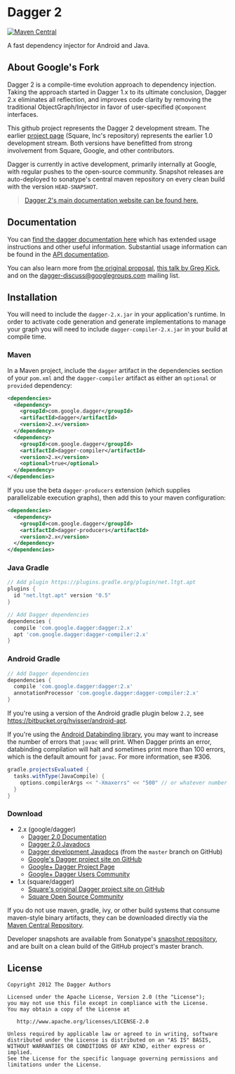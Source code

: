 # Dagger 2

[![Maven Central][mavenbadge-svg]][mavenbadge]

A fast dependency injector for Android and Java.

## About Google's Fork

Dagger 2 is a compile-time evolution approach to dependency injection.
Taking the approach started in Dagger 1.x to its ultimate conclusion,
Dagger 2.x eliminates all reflection, and improves code clarity by
removing the traditional ObjectGraph/Injector in favor of user-specified
`@Component` interfaces.

This github project represents the Dagger 2 development stream.  The earlier
[project page][square] (Square, Inc's repository) represents the earlier 1.0
development stream. Both versions have benefitted from strong involvement from
Square, Google, and other contributors.

Dagger is currently in active development, primarily internally at Google,
with regular pushes to the open-source community. Snapshot releases are
auto-deployed to sonatype's central maven repository on every clean build with
the version `HEAD-SNAPSHOT`.

> [Dagger 2's main documentation website can be found here.][website]

## Documentation

You can [find the dagger documentation here][website] which has extended usage
instructions and other useful information.  Substantial usage information can be
found in the [API documentation][20api].

You can also learn more from [the original proposal][proposal],
[this talk by Greg Kick][gaktalk], and on the dagger-discuss@googlegroups.com
mailing list.

## Installation

You will need to include the `dagger-2.x.jar` in your application's runtime.
In order to activate code generation and generate implementations to manage
your graph you will need to include `dagger-compiler-2.x.jar` in your build
at compile time.

### Maven

In a Maven project, include the `dagger` artifact in the dependencies section
of your `pom.xml` and the `dagger-compiler` artifact as either an `optional` or
`provided` dependency:

```xml
<dependencies>
  <dependency>
    <groupId>com.google.dagger</groupId>
    <artifactId>dagger</artifactId>
    <version>2.x</version>
  </dependency>
  <dependency>
    <groupId>com.google.dagger</groupId>
    <artifactId>dagger-compiler</artifactId>
    <version>2.x</version>
    <optional>true</optional>
  </dependency>
</dependencies>
```

If you use the beta `dagger-producers` extension (which supplies
parallelizable execution graphs), then add this to your maven configuration:

```xml
<dependencies>
  <dependency>
    <groupId>com.google.dagger</groupId>
    <artifactId>dagger-producers</artifactId>
    <version>2.x</version>
  </dependency>
</dependencies>
```

### Java Gradle
```groovy
// Add plugin https://plugins.gradle.org/plugin/net.ltgt.apt
plugins {
  id "net.ltgt.apt" version "0.5"
}

// Add Dagger dependencies
dependencies {
  compile 'com.google.dagger:dagger:2.x'
  apt 'com.google.dagger:dagger-compiler:2.x'
}
```

### Android Gradle
```groovy
// Add Dagger dependencies
dependencies {
  compile 'com.google.dagger:dagger:2.x'
  annotationProcessor 'com.google.dagger:dagger-compiler:2.x'
}
```

If you're using a version of the Android gradle plugin below `2.2`, see
https://bitbucket.org/hvisser/android-apt.

If you're using the [Android Databinding library][databinding], you may want to
increase the number of errors that `javac` will print. When Dagger prints an
error, databinding compilation will halt and sometimes print more than 100
errors, which is the default amount for `javac`. For more information, see #306.

```groovy
gradle.projectsEvaluated {
  tasks.withType(JavaCompile) {
    options.compilerArgs << "-Xmaxerrs" << "500" // or whatever number you want
  }
}
```

### Download

  * 2.x (google/dagger)
    * [Dagger 2.0 Documentation][website]
    * [Dagger 2.0 Javadocs][20api]
    * [Dagger development Javadocs][latestapi] (from the `master` branch
      on GitHub)
    * [Google's Dagger project site on GitHub][project]
    * <a href="https://plus.google.com/118328287768685565185"
         rel="publisher">Google+ Dagger Project Page</a>
    * [Google+ Dagger Users Community][community]
  * 1.x (square/dagger)
    * [Square's original Dagger project site on GitHub][square]
    * [Square Open Source Community][squarecommunity]


If you do not use maven, gradle, ivy, or other build systems that consume
maven-style binary artifacts, they can be downloaded directly via the
[Maven Central Repository][mavensearch].

Developer snapshots are available from Sonatype's
[snapshot repository][dagger-snap], and are built on a clean build of
the GitHub project's master branch.

## License

    Copyright 2012 The Dagger Authors

    Licensed under the Apache License, Version 2.0 (the "License");
    you may not use this file except in compliance with the License.
    You may obtain a copy of the License at

       http://www.apache.org/licenses/LICENSE-2.0

    Unless required by applicable law or agreed to in writing, software
    distributed under the License is distributed on an "AS IS" BASIS,
    WITHOUT WARRANTIES OR CONDITIONS OF ANY KIND, either express or implied.
    See the License for the specific language governing permissions and
    limitations under the License.

[20api]: http://google.github.io/dagger/api/2.0/
[community]: https://plus.google.com/communities/111933036769103367883
[dagger-snap]: https://oss.sonatype.org/content/repositories/snapshots/com/google/dagger/
[databinding]: https://developer.android.com/topic/libraries/data-binding/
[gaktalk]: https://www.youtube.com/watch?v=oK_XtfXPkqw
[latestapi]: http://google.github.io/dagger/api/latest/
[mavenbadge-svg]: https://maven-badges.herokuapp.com/maven-central/com.google.dagger/dagger/badge.svg
[mavenbadge]: https://maven-badges.herokuapp.com/maven-central/com.google.dagger/dagger
[mavensearch]: http://search.maven.org/#search%7Cga%7C1%7Cg%3A%22com.google.dagger%22
[project]: http://github.com/google/dagger/
[proposal]: https://github.com/square/dagger/issues/366
[square]: http://github.com/square/dagger/
[squarecommunity]: https://plus.google.com/communities/109244258569782858265
[website]: http://google.github.io/dagger
